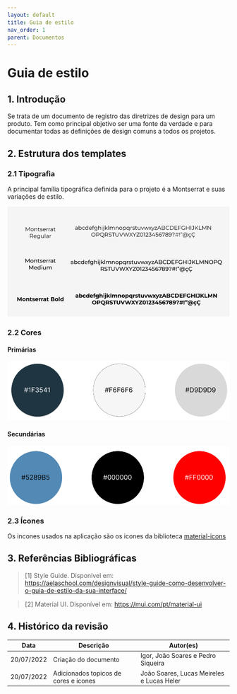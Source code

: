 ```yaml
---
layout: default
title: Guia de estilo   
nav_order: 1
parent: Documentos
---
```


# Guia de estilo

## 1. Introdução
Se trata de um documento de registro das diretrizes de design para um produto.
Tem como principal objetivo ser uma fonte da verdade e para documentar todas as definições de design comuns a todos os projetos.
## 2. Estrutura dos templates
### 2.1 Tipografia
A principal família tipográfica definida para o projeto é a Montserrat e suas variações de estilo.

![Fontes](../assets/Fontes.png)

### 2.2 Cores
#### Primárias

![cores principais](../assets/cores-primarias.png)
#### Secundárias

![cores principais](../assets/cores-secundaria.png)

### 2.3 Ícones

Os incones usados na aplicação são os icones da biblioteca [material-icons](https://mui.com/pt/material-ui/material-icons/)

## 3. Referências Bibliográficas

> [1] Style Guide. Disponivel em: https://aelaschool.com/designvisual/style-guide-como-desenvolver-o-guia-de-estilo-da-sua-interface/

> [2] Material UI. Disponível em: https://mui.com/pt/material-ui
## 4. Histórico da revisão

|**Data**|**Descrição**|**Autor(es)**|
|--------|-------------|-------------|
|20/07/2022|Criação do documento| Igor, João Soares e Pedro Siqueira|
|20/07/2022|Adicionados topicos de cores e icones| João Soares, Lucas Meireles e Lucas Heler|